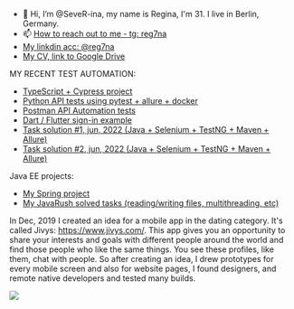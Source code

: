 - 👋 Hi, I’m @SeveR-ina, my name is Regina, I'm 31. I live in Berlin, Germany. 
- 📫 [How to reach out to me - tg: reg7na](https://t.me/reg7na)
- [My linkdin acc: @reg7na](https://www.linkedin.com/in/reg7na/)
- [My CV, link to Google Drive](https://drive.google.com/file/d/1I5dNt8rCSDzxDpa5Mb6dz465Cbm32GU1/view?usp=sharing)

MY RECENT TEST AUTOMATION:
- [TypeScript + Cypress project](https://github.com/SeveR-ina/ts_luma_store)
- [Python API tests using pytest + allure + docker](https://github.com/SeveR-ina/restful_booker_python_api_tests)
- [Postman API Automation tests](https://github.com/SeveR-ina/api_postman_restful_booker/tree/main)
- [Dart / Flutter sign-in example](https://github.com/SeveR-ina/flutter_auto_test_example_1)
- [Task solution #1, jun, 2022 (Java + Selenium + TestNG + Maven + Allure)](https://github.com/SeveR-ina/rakuten-test-task)
- [Task solution #2, jun, 2022 (Java + Selenium + TestNG + Maven + Allure)](https://github.com/SeveR-ina/friday-test-task)

Java EE projects:
- [My Spring project](https://github.com/SeveR-ina/springProject)
- [My JavaRush solved tasks (reading/writing files, multithreading, etc)](https://github.com/SeveR-ina/JavaRushTasks)

In Dec, 2019 I created an idea for a mobile app in the dating category. It's called Jivys: https://www.jivys.com/. This app gives you an opportunity to share your interests and goals with different people around the world and find those people who like the same things. You see these profiles, like them, chat with people. So after creating an idea, I drew prototypes for every mobile screen and also for website pages, I found designers, and remote native developers and tested many builds. 

[![](https://jitpack.io/v/org.bitbucket.SeveR-ina/jivys-backend2.svg)](https://jitpack.io/#org.bitbucket.SeveR-ina/jivys-backend2)
<!---
SeveR-ina/SeveR-ina is a ✨ special ✨ repository because its `README.md` (this file) appears on your GitHub profile.
You can click the Preview link to take a look at your changes.
--->
